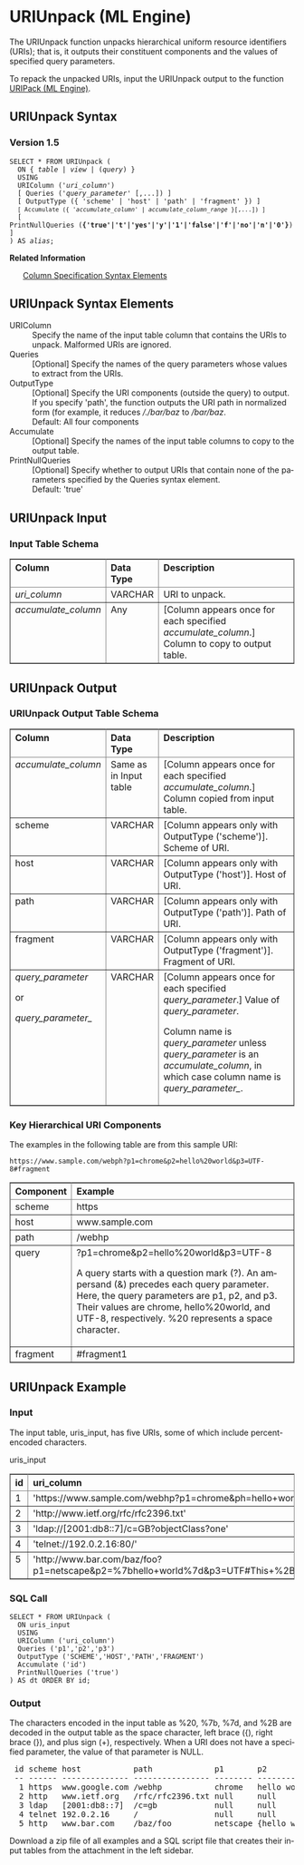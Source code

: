 <html><head></head><body><div class="nested0" aria-labelledby="ariaid-title1" topicindex="1" topicid="pin1507820879472" id="pin1507820879472"><h1 class="title topictitle1" id="ariaid-title1">URIUnpack (ML Engine)</h1><div class="body conbody">
<p class="p">The URIUnpack function unpacks hierarchical uniform resource identifiers
			(URIs); that is, it outputs their constituent components and the values of specified
			query parameters.</p>
<p class="p">To repack the unpacked URIs, input the URIUnpack output to the function <a href="uef1558453296430.md#yxe1507821337957">URIPack (ML Engine)</a>.</p></div><div class="topic reference nested1" aria-labelledby="ariaid-title2" topicindex="2" topicid="wiu1507820915286" xml:lang="en-us" lang="en-us" id="wiu1507820915286">
<h2 class="title topictitle2" id="ariaid-title2">URIUnpack Syntax</h2><div class="body refbody"><div class="section" id="wiu1507820915286__section_N1000E_N1000C_N10001">
<h3 class="title sectiontitle">Version 1.5</h3><pre class="pre codeblock" xml:space="preserve"><code>SELECT * FROM URIUnpack (
  <span>ON { <var class="keyword varname">table</var> | <var class="keyword varname">view</var> | (<var class="keyword varname">query</var>) }</span>
  USING
  URIColumn ('<var class="keyword varname">uri_column</var>')
  [ Queries ('<var class="keyword varname">query_parameter</var>' [,...]) ]
  [ OutputType ({ 'scheme' | 'host' | 'path' | 'fragment' }) ]
  <code class="ph codeph">[ Accumulate ({ '<var class="keyword varname">accumulate_column</var>' | <var class="keyword varname">accumulate_column_range</var> }[,...]) ]</code>
  [ PrintNullQueries (<span><b>{'true'|'t'|'yes'|'y'|'1'|'false'|'f'|'no'|'n'|'0'}</b></span>) ]
) AS <var class="keyword varname">alias</var>;</code></pre></div></div><div class="related-links"><div class="linklistheader"><p></p><b>Related Information</b></div>
<ul class="linklist linklist relinfo"><div class="linklistmember"><a href="ndv1557782188375.md">Column Specification Syntax Elements</a></div></ul></div></div><div class="topic reference nested1" aria-labelledby="ariaid-title3" topicindex="3" topicid="dfi1507820919773" xml:lang="en-us" lang="en-us" id="dfi1507820919773">
<h2 class="title topictitle2" id="ariaid-title3">URIUnpack Syntax Elements</h2><div class="body refbody"><div class="section" id="dfi1507820919773__section_N10011_N1000E_N10001"><dl class="dl parml"><dt class="dt pt dlterm">URIColumn</dt><dd class="dd pd">Specify the name of the input table column that contains the URIs to unpack. Malformed URIs are ignored.</dd><dt class="dt pt dlterm">Queries</dt><dd class="dd pd">[Optional] Specify the names of the query parameters whose values to extract from the URIs. </dd><dt class="dt pt dlterm">OutputType</dt><dd class="dd pd">[Optional] Specify the URI components (outside the query) to output. If you specify 'path', the function outputs the URI path in normalized form (for example, it reduces <span><i>/./bar/baz</i></span> to <span><i>/bar/baz</i></span>.</dd><dd class="dd pd ddexpand">Default: All four components</dd><dt class="dt pt dlterm">Accumulate</dt><dd class="dd pd">[Optional] Specify the names of the input table columns to copy to the output table.</dd><dt class="dt pt dlterm">PrintNullQueries</dt><dd class="dd pd">[Optional] Specify whether to output URIs that contain none of the parameters specified by the Queries syntax element.</dd><dd class="dd pd ddexpand">Default: 'true'</dd></dl></div></div></div><div class="topic reference nested1" aria-labelledby="ariaid-title4" topicindex="4" topicid="phj1507820923359" xml:lang="en-us" lang="en-us" id="phj1507820923359">
<h2 class="title topictitle2" id="ariaid-title4">URIUnpack Input</h2><div class="body refbody"><div class="section" id="phj1507820923359__section_abb_vvs_ycb">
<h3 class="title sectiontitle">Input Table Schema</h3><div class="tablenoborder"><table cellpadding="4" cellspacing="0" summary="" id="phj1507820923359__table_N1000E_N1000C_N10001" class="table" frame="border" border="1" rules="all"><div class="caption"></div><colgroup span="1"><col style="width:21.428571428571427%" span="1"></col><col style="width:14.285714285714285%" span="1"></col><col style="width:64.28571428571429%" span="1"></col></colgroup><thead class="thead" style="text-align:left;"><tr class="row"><th class="entry nocellnorowborder" style="vertical-align:top;" id="d278810e196" rowspan="1" colspan="1">Column</th><th class="entry nocellnorowborder" style="vertical-align:top;" id="d278810e198" rowspan="1" colspan="1">Data Type</th><th class="entry cell-norowborder" style="vertical-align:top;" id="d278810e200" rowspan="1" colspan="1">Description</th></tr></thead><tbody class="tbody"><tr class="row"><td class="entry nocellnorowborder" style="vertical-align:top;" headers="d278810e196" rowspan="1" colspan="1"><var class="keyword varname">uri_column</var></td><td class="entry nocellnorowborder" style="vertical-align:top;" headers="d278810e198" rowspan="1" colspan="1">VARCHAR</td><td class="entry cell-norowborder" style="vertical-align:top;" headers="d278810e200" rowspan="1" colspan="1">URI to unpack.</td></tr><tr class="row"><td class="entry row-nocellborder" style="vertical-align:top;" headers="d278810e196" rowspan="1" colspan="1"><var class="keyword varname">accumulate_column</var></td><td class="entry row-nocellborder" style="vertical-align:top;" headers="d278810e198" rowspan="1" colspan="1">Any</td><td class="entry cellrowborder" style="vertical-align:top;" headers="d278810e200" rowspan="1" colspan="1">[Column appears once for each specified <var class="keyword varname">accumulate_column</var>.] <span>Column to copy to output table.</span></td></tr></tbody></table></div></div></div></div><div class="topic reference nested1" aria-labelledby="ariaid-title5" topicindex="5" topicid="wkv1507820927059" xml:lang="en-us" lang="en-us" id="wkv1507820927059">
<h2 class="title topictitle2" id="ariaid-title5">URIUnpack Output</h2><div class="body refbody"><div class="section" id="wkv1507820927059__section_vd5_z3g_5cb">
<h3 class="title sectiontitle">URIUnpack Output Table Schema</h3><div class="tablenoborder"><table cellpadding="4" cellspacing="0" summary="" id="wkv1507820927059__table_N1000E_N1000C_N10001" class="table" frame="border" border="1" rules="all"><div class="caption"></div><colgroup span="1"><col style="width:21.428571428571427%" span="1"></col><col style="width:14.285714285714285%" span="1"></col><col style="width:64.28571428571429%" span="1"></col></colgroup><thead class="thead" style="text-align:left;"><tr class="row"><th class="entry nocellnorowborder" style="vertical-align:top;" id="d278810e243" rowspan="1" colspan="1">Column</th><th class="entry nocellnorowborder" style="vertical-align:top;" id="d278810e245" rowspan="1" colspan="1">Data Type</th><th class="entry cell-norowborder" style="vertical-align:top;" id="d278810e247" rowspan="1" colspan="1">Description</th></tr></thead><tbody class="tbody"><tr class="row"><td class="entry nocellnorowborder" style="vertical-align:top;" headers="d278810e243" rowspan="1" colspan="1"><var class="keyword varname">accumulate_column</var></td><td class="entry nocellnorowborder" style="vertical-align:top;" headers="d278810e245" rowspan="1" colspan="1"><span>Same as in Input table</span></td><td class="entry cell-norowborder" style="vertical-align:top;" headers="d278810e247" rowspan="1" colspan="1">[Column appears once for each specified <var class="keyword varname">accumulate_column</var>.] <span>Column copied from input table.</span></td></tr><tr class="row"><td class="entry nocellnorowborder" style="vertical-align:top;" headers="d278810e243" rowspan="1" colspan="1">scheme</td><td class="entry nocellnorowborder" style="vertical-align:top;" headers="d278810e245" rowspan="1" colspan="1">VARCHAR</td><td class="entry cell-norowborder" style="vertical-align:top;" headers="d278810e247" rowspan="1" colspan="1">[Column appears only with OutputType ('scheme')]. Scheme of URI.</td></tr><tr class="row"><td class="entry nocellnorowborder" style="vertical-align:top;" headers="d278810e243" rowspan="1" colspan="1">host</td><td class="entry nocellnorowborder" style="vertical-align:top;" headers="d278810e245" rowspan="1" colspan="1">VARCHAR</td><td class="entry cell-norowborder" style="vertical-align:top;" headers="d278810e247" rowspan="1" colspan="1">[Column appears only with OutputType ('host')]. Host of URI.</td></tr><tr class="row"><td class="entry nocellnorowborder" style="vertical-align:top;" headers="d278810e243" rowspan="1" colspan="1">path</td><td class="entry nocellnorowborder" style="vertical-align:top;" headers="d278810e245" rowspan="1" colspan="1">VARCHAR</td><td class="entry cell-norowborder" style="vertical-align:top;" headers="d278810e247" rowspan="1" colspan="1">[Column appears only with OutputType ('path')]. Path of URI.</td></tr><tr class="row"><td class="entry nocellnorowborder" style="vertical-align:top;" headers="d278810e243" rowspan="1" colspan="1">fragment</td><td class="entry nocellnorowborder" style="vertical-align:top;" headers="d278810e245" rowspan="1" colspan="1">VARCHAR</td><td class="entry cell-norowborder" style="vertical-align:top;" headers="d278810e247" rowspan="1" colspan="1">[Column appears only with OutputType ('fragment')]. Fragment of URI.</td></tr><tr class="row"><td class="entry row-nocellborder" style="vertical-align:top;" headers="d278810e243" rowspan="1" colspan="1"><var class="keyword varname">query_parameter</var>
<p class="p">or</p>
<p class="p"><var class="keyword varname">query_parameter_</var></p></td><td class="entry row-nocellborder" style="vertical-align:top;" headers="d278810e245" rowspan="1" colspan="1">VARCHAR</td><td class="entry cellrowborder" style="vertical-align:top;" headers="d278810e247" rowspan="1" colspan="1">[Column appears once for each specified <var class="keyword varname">query_parameter</var>.] Value of <var class="keyword varname">query_parameter</var>.
<p class="p">Column name is <var class="keyword varname">query_parameter</var> unless <var class="keyword varname">query_parameter</var> is an <var class="keyword varname">accumulate_column</var>, in which case column name is <var class="keyword varname">query_parameter_</var>.</p></td></tr></tbody></table></div></div><div class="section" id="wkv1507820927059__section_ckf_1jg_5cb">
<h3 class="title sectiontitle">Key Hierarchical URI Components</h3>
<p class="p">The examples in the following table are from this sample URI: </p>
<p class="p"><code class="ph codeph">https://www.sample.com/webph?p1=chrome&amp;p2=hello%20world&amp;p3=UTF-8#fragment</code></p><div class="tablenoborder"><table cellpadding="4" cellspacing="0" summary="" id="wkv1507820927059__table_N1001B_N1000E_N1000C_N10001" class="table" frame="border" border="1" rules="all"><div class="caption"></div><colgroup span="1"><col style="width:20%" span="1"></col><col style="width:80%" span="1"></col></colgroup><thead class="thead" style="text-align:left;"><tr class="row"><th class="entry nocellnorowborder" style="vertical-align:top;" id="d278810e339" rowspan="1" colspan="1">Component</th><th class="entry cell-norowborder" style="vertical-align:top;" id="d278810e341" rowspan="1" colspan="1">Example</th></tr></thead><tbody class="tbody"><tr class="row"><td class="entry nocellnorowborder" style="vertical-align:top;" headers="d278810e339" rowspan="1" colspan="1">scheme</td><td class="entry cell-norowborder" style="vertical-align:top;" headers="d278810e341" rowspan="1" colspan="1">https</td></tr><tr class="row"><td class="entry nocellnorowborder" style="vertical-align:top;" headers="d278810e339" rowspan="1" colspan="1">host</td><td class="entry cell-norowborder" style="vertical-align:top;" headers="d278810e341" rowspan="1" colspan="1">www.sample.com</td></tr><tr class="row"><td class="entry nocellnorowborder" style="vertical-align:top;" headers="d278810e339" rowspan="1" colspan="1">path</td><td class="entry cell-norowborder" style="vertical-align:top;" headers="d278810e341" rowspan="1" colspan="1">/webhp</td></tr><tr class="row"><td class="entry nocellnorowborder" style="vertical-align:top;" headers="d278810e339" rowspan="1" colspan="1">query</td><td class="entry cell-norowborder" style="vertical-align:top;" headers="d278810e341" rowspan="1" colspan="1">?p1=chrome&amp;p2=hello%20world&amp;p3=UTF-8
<p class="p">A query starts with a question mark (?). An ampersand (&amp;) precedes each query parameter. Here, the query parameters are p1, p2, and p3. Their values are chrome, hello%20world, and UTF-8, respectively. %20 represents a space character.</p></td></tr><tr class="row"><td class="entry row-nocellborder" style="vertical-align:top;" headers="d278810e339" rowspan="1" colspan="1">fragment</td><td class="entry cellrowborder" style="vertical-align:top;" headers="d278810e341" rowspan="1" colspan="1">#fragment1</td></tr></tbody></table></div></div></div></div><div class="topic reference nested1" aria-labelledby="ariaid-title6" topicindex="6" topicid="mwb1510713266020" xml:lang="en-us" lang="en-us" id="mwb1510713266020">
<h2 class="title topictitle2" id="ariaid-title6">URIUnpack Example</h2><div class="body refbody"><div class="section" id="mwb1510713266020__section_nbz_ts4_xdb">
<h3 class="title sectiontitle">Input</h3>
<p class="p">The input table, uris_input, has five URIs, some of which include percent-encoded characters.</p><div class="tablenoborder"><table cellpadding="4" cellspacing="0" summary="" id="mwb1510713266020__table_mxw_1t4_xdb" class="table" frame="border" border="1" rules="all"><div class="caption"><span>uris_input</span></div><colgroup span="1"><col style="width:50%" span="1"></col><col style="width:50%" span="1"></col></colgroup><thead class="thead" style="text-align:left;"><tr class="row"><th class="entry cellrowborder" style="vertical-align:top;" id="d278810e404" rowspan="1" colspan="1">id</th><th class="entry cellrowborder" style="vertical-align:top;" id="d278810e406" rowspan="1" colspan="1">uri_column</th></tr></thead><tbody class="tbody"><tr class="row"><td class="entry cellrowborder" style="vertical-align:top;" headers="d278810e404" rowspan="1" colspan="1">1</td><td class="entry cellrowborder" style="vertical-align:top;" headers="d278810e406" rowspan="1" colspan="1">'https://www.sample.com/webhp?p1=chrome&amp;ph=hello+world&amp;p3=UTF-8#fragment1'</td></tr><tr class="row"><td class="entry cellrowborder" style="vertical-align:top;" headers="d278810e404" rowspan="1" colspan="1">2</td><td class="entry cellrowborder" style="vertical-align:top;" headers="d278810e406" rowspan="1" colspan="1">'http://www.ietf.org/rfc/rfc2396.txt'</td></tr><tr class="row"><td class="entry cellrowborder" style="vertical-align:top;" headers="d278810e404" rowspan="1" colspan="1">3</td><td class="entry cellrowborder" style="vertical-align:top;" headers="d278810e406" rowspan="1" colspan="1">'ldap://[2001:db8::7]/c=GB?objectClass?one'</td></tr><tr class="row"><td class="entry cellrowborder" style="vertical-align:top;" headers="d278810e404" rowspan="1" colspan="1">4</td><td class="entry cellrowborder" style="vertical-align:top;" headers="d278810e406" rowspan="1" colspan="1">'telnet://192.0.2.16:80/'</td></tr><tr class="row"><td class="entry cellrowborder" style="vertical-align:top;" headers="d278810e404" rowspan="1" colspan="1">5</td><td class="entry cellrowborder" style="vertical-align:top;" headers="d278810e406" rowspan="1" colspan="1">'http://www.bar.com/baz/foo?p1=netscape&amp;p2=%7bhello+world%7d&amp;p3=UTF#This+%2Bis+%2Bfragment+%2Btoo'</td></tr></tbody></table></div></div><div class="section" id="mwb1510713266020__section_yv5_5s4_xdb">
<h3 class="title sectiontitle">SQL Call</h3><pre class="pre codeblock" xml:space="preserve"><code>SELECT * FROM URIUnpack (
  ON uris_input
  USING
  URIColumn ('uri_column')
  Queries ('p1','p2','p3')
  OutputType ('SCHEME','HOST','PATH','FRAGMENT')
  Accumulate ('id')
  PrintNullQueries ('true')
) AS dt ORDER BY id;</code></pre></div><div class="section" id="mwb1510713266020__section_hrp_vs4_xdb">
<h3 class="title sectiontitle">Output</h3>
<p class="p">The characters encoded in the input table as %20, %7b, %7d, and %2B are decoded in the output table as the space character, left brace ({), right brace (}), and plus sign (+), respectively. When a URI does not have a specified parameter, the value of that parameter is NULL.</p><pre class="pre screen" xml:space="preserve"> id scheme host           path             p1       p2            p3    fragment             
 -- ------ -------------- ---------------- -------- ------------- ----- -------------------- 
  1 https  www.google.com /webhp           chrome   hello world   utf-8 fragment1           
  2 http   www.ietf.org   /rfc/rfc2396.txt null     null          null  null                
  3 ldap   [2001:db8::7]  /c=gb            null     null          null  null                
  4 telnet 192.0.2.16     /                null     null          null  null                
  5 http   www.bar.com    /baz/foo         netscape {hello world} utf   this+is+fragment+too</pre>
<p class="p">Download a zip file of all examples and a SQL script file that creates their input tables from the attachment in the left sidebar.</p></div></div></div></div></body></html>
